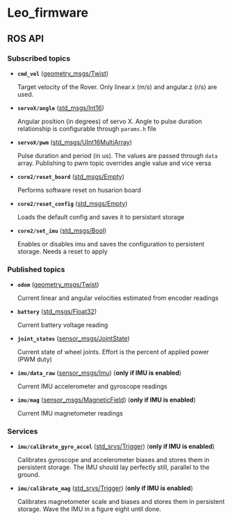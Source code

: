 # Leo_firmware

## ROS API

### Subscribed topics

* **`cmd_vel`** ([geometry_msgs/Twist])

    Target velocity of the Rover. Only linear.x (m/s) and angular.z (r/s) are used.

* **`servoX/angle`** ([std_msgs/Int16])

    Angular position (in degrees) of servo X. Angle to pulse duration relationship is configurable through `params.h` file

* **`servoX/pwm`** ([std_msgs/UInt16MultiArray])

    Pulse duration and period (in us). The values are passed through `data` array. Publishing to pwm topic overrides angle value and vice versa

* **`core2/reset_board`** ([std_msgs/Empty])

    Performs software reset on husarion board

* **`core2/reset_config`** ([std_msgs/Empty])

    Loads the default config and saves it to persistant storage

* **`core2/set_imu`** ([std_msgs/Bool])

    Enables or disables imu and saves the configuration to persistent storage. Needs a reset to apply

### Published topics

* **`odom`** ([geometry_msgs/Twist])

    Current linear and angular velocities estimated from encoder readings

* **`battery`** ([std_msgs/Float32])

    Current battery voltage reading

* **`joint_states`** ([sensor_msgs/JointState])

    Current state of wheel joints. Effort is the percent of applied power (PWM duty)

* **`imu/data_raw`** ([sensor_msgs/Imu]) (**only if IMU is enabled**)

    Current IMU accelerometer and gyroscope readings

* **`imu/mag`** ([sensor_msgs/MagneticField]) (**only if IMU is enabled**)

    Current IMU magnetometer readings

### Services

* **`imu/calibrate_gyro_accel`** ([std_srvs/Trigger]) (**only if IMU is enabled**)

    Calibrates gyroscope and accelerometer biases and stores them in persistent storage.
    The IMU should lay perfectly still, parallel to the ground.

* **`imu/calibrate_mag`** ([std_srvs/Trigger]) (**only if IMU is enabled**)

    Calibrates magnetometer scale and biases and stores them in persistent storage.
    Wave the IMU in a figure eight until done.

[geometry_msgs/Twist]: http://docs.ros.org/api/geometry_msgs/html/msg/Twist.html
[std_msgs/Int16]: http://docs.ros.org/melodic/api/std_msgs/html/msg/Int16.html
[std_msgs/Float32]: http://docs.ros.org/api/std_msgs/html/msg/Float32.html
[std_msgs/UInt16MultiArray]: http://docs.ros.org/api/std_msgs/html/msg/UInt16MultiArray.html
[std_msgs/Bool]: http://docs.ros.org/api/std_msgs/html/msg/Bool.html
[std_msgs/Empty]: http://docs.ros.org/api/std_msgs/html/msg/Empty.html
[sensor_msgs/JointState]: http://docs.ros.org/melodic/api/sensor_msgs/html/msg/JointState.html
[sensor_msgs/Imu]: http://docs.ros.org/api/sensor_msgs/html/msg/Imu.html
[sensor_msgs/MagneticField]: http://docs.ros.org/api/sensor_msgs/html/msg/MagneticField.html
[std_srvs/Trigger]: http://docs.ros.org/api/std_srvs/html/srv/Trigger.html